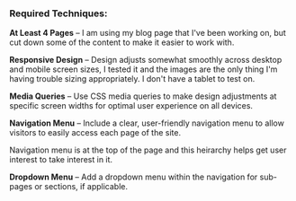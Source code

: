 ### Required Techniques:

**At Least 4 Pages** – I am using my blog page that I've been working on, but cut down some of the content to make it easier to work with.

**Responsive Design** – Design adjusts somewhat smoothly across desktop and mobile screen sizes, I tested it and the images are the only thing I'm having trouble sizing appropriately. I don't have a tablet to test on.


**Media Queries** – Use CSS media queries to make design adjustments at specific screen widths for optimal user experience on all devices.



**Navigation Menu** – Include a clear, user-friendly navigation menu to allow visitors to easily access each page of the site.

Navigation menu is at the top of the page and this heirarchy helps get user interest to take interest in it. 

**Dropdown Menu** – Add a dropdown menu within the navigation for sub-pages or sections, if applicable.
